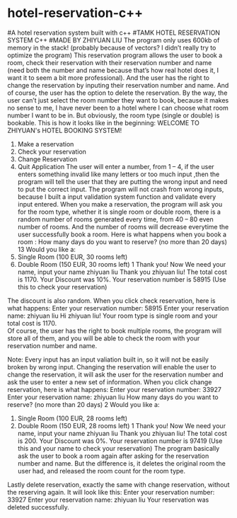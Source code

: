 # hotel-reservation-c++
#A hotel reservation system built with c++
#TAMK HOTEL RESERVATION SYSTEM C++
#MADE BY ZHIYUAN LIU 
The program only uses 600kb of memory in the stack! (probably because of vectors? I didn’t really try to optimize the program) 
This reservation program allows the user to book a room, check their reservation with their reservation number and name (need both the number and name because that’s how real hotel does it, I want it to seem a bit more professional). And the user has the right to change the reservation by inputing their reservation number and name. And of course, the user has the option to delete the reservation. By the way, the user can’t just select the room number they want to book, because it makes no sense to me, I have never been to a hotel where I can choose what room number I want to be in. But obviously, the room type (single or double) is bookable.
This is how it looks like in the beginning:
WELCOME TO ZHIYUAN's HOTEL BOOKING SYSTEM!
1. Make a reservation
2. Check your reservation
3. Change Reservation
4. Quit Application
The user will enter a number, from 1 – 4, if the user enters something invalid like many letters or too much input ,then the program will tell the user that they are putting the wrong input and need to put the correct input. The program will not crash from wrong inputs, because I built a input validation system function and validate every input entered.
When you make a reservation, the program will ask you for the room type, whether it is single room or double room, there is a random number of rooms generated every time, from 40 – 80 even number of rooms. And the number of rooms will decrease everytime the user successfully book a room.
Here is what happens when you book a room :
How many days do you want to reserve? (no more than 20 days)
13
Would you like a: 
1. Single Room (100 EUR, 30 rooms left)
2. Double Room (150 EUR, 30 rooms left)
1
Thank you! Now We need your name, input your name 
zhiyuan liu
Thank you zhiyuan liu! The total cost is 1170.
Your Discount was 10%. 
Your reservation number is 58915 (Use this to check your reservation)

The discount is also random.
When you click check reservation, here is what happens:
Enter your reservation number: 58915
Enter your reservation name: zhiyuan liu
Hi zhiyuan liu! Your room type is single room and your total cost is 1170.  
Of course, the user has the right to book multiple rooms, the program will store all of them, and you will be able to check the room with your reservation number and name.

Note: Every input has an input valiation built in, so it will not be easily broken by wrong input.
Changing the reservation will enable the user to change the reservation, it will ask the user for the reservation number and ask the user to enter a new set of information.
When you click change reservation, here is what happens:
Enter your reservation number: 33927
Enter your reservation name: zhiyuan liu
How many days do you want to reserve? (no more than 20 days)
2
Would you like a: 
1. Single Room (100 EUR, 28 rooms left)
2. Double Room (150 EUR, 28 rooms left)
1
Thank you! Now We need your name, input your name 
zhiyuan liu
Thank you zhiyuan liu! The total cost is 200.
Your Discount was 0%. 
Your reservation number is 97419 (Use this and your name to check your reservation)
The program basically ask the user to book a room again after asking for the reservation number and name. But the difference is, it deletes the original room the user had, and released the room count for the room type. 

Lastly delete reservation, exactly the same with change reservation, without the reserving again.
It will look like this:
Enter your reservation number: 33927
Enter your reservation name: zhiyuan liu
Your reservation was deleted successfully.
